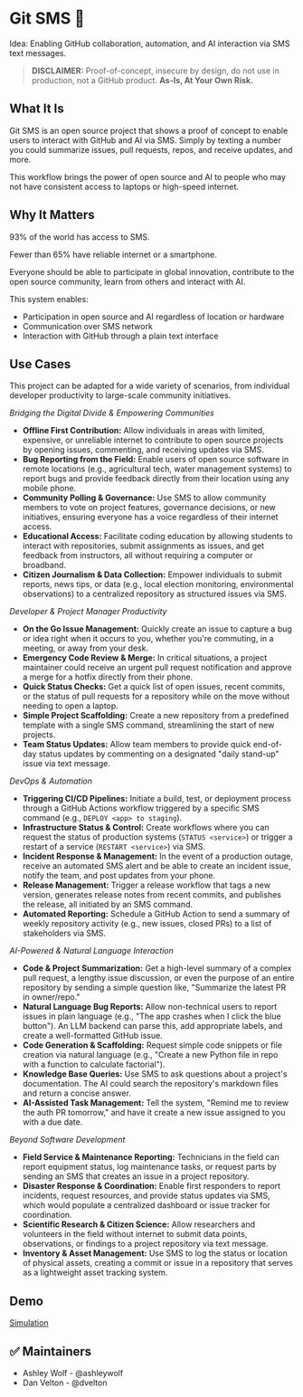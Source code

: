 # Git SMS 📲 

Idea: Enabling GitHub collaboration, automation, and AI interaction via SMS text messages.

> **DISCLAIMER:** Proof-of-concept, insecure by design, do not use in production, not a GitHub product. **As-Is, At Your Own Risk.**

## What It Is

Git SMS is an open source project that shows a proof of concept to enable users to interact with GitHub and AI via SMS. Simply by texting a number you could summarize issues, pull requests, repos, and receive updates, and more.

This workflow brings the power of open source and AI to people who may not have consistent access to laptops or high-speed internet.

## Why It Matters

93% of the world has access to SMS.

Fewer than 65% have reliable internet or a smartphone.

Everyone should be able to participate in global innovation, contribute to the open source community, learn from others and interact 
with AI.

This system enables:
* Participation in open source and AI regardless of location or hardware
* Communication over SMS network
* Interaction with GitHub through a plain text interface

## Use Cases

This project can be adapted for a wide variety of scenarios, from individual developer productivity to large-scale community initiatives.

*Bridging the Digital Divide & Empowering Communities*

- **Offline First Contribution:** Allow individuals in areas with limited, expensive, or unreliable internet to contribute to open source projects by opening issues, commenting, and receiving updates via SMS.
- **Bug Reporting from the Field:** Enable users of open source software in remote locations (e.g., agricultural tech, water management systems) to report bugs and provide feedback directly from their location using any mobile phone.
- **Community Polling & Governance:** Use SMS to allow community members to vote on project features, governance decisions, or new initiatives, ensuring everyone has a voice regardless of their internet access.
- **Educational Access:** Facilitate coding education by allowing students to interact with repositories, submit assignments as issues, and get feedback from instructors, all without requiring a computer or broadband.
- **Citizen Journalism & Data Collection:** Empower individuals to submit reports, news tips, or data (e.g., local election monitoring, environmental observations) to a centralized repository as structured issues via SMS.

*Developer & Project Manager Productivity*

- **On the Go Issue Management:** Quickly create an issue to capture a bug or idea right when it occurs to you, whether you're commuting, in a meeting, or away from your desk.
- **Emergency Code Review & Merge:** In critical situations, a project maintainer could receive an urgent pull request notification and approve a merge for a hotfix directly from their phone.
- **Quick Status Checks:** Get a quick list of open issues, recent commits, or the status of pull requests for a repository while on the move without needing to open a laptop.
- **Simple Project Scaffolding:** Create a new repository from a predefined template with a single SMS command, streamlining the start of new projects.
- **Team Status Updates:** Allow team members to provide quick end-of-day status updates by commenting on a designated "daily stand-up" issue via text message.

*DevOps & Automation*

- **Triggering CI/CD Pipelines:** Initiate a build, test, or deployment process through a GitHub Actions workflow triggered by a specific SMS command (e.g., `DEPLOY <app> to staging`).
- **Infrastructure Status & Control:** Create workflows where you can request the status of production systems (`STATUS <service>`) or trigger a restart of a service (`RESTART <service>`) via SMS.
- **Incident Response & Management:** In the event of a production outage, receive an automated SMS alert and be able to create an incident issue, notify the team, and post updates from your phone.
- **Release Management:** Trigger a release workflow that tags a new version, generates release notes from recent commits, and publishes the release, all initiated by an SMS command.
- **Automated Reporting:** Schedule a GitHub Action to send a summary of weekly repository activity (e.g., new issues, closed PRs) to a list of stakeholders via SMS.

*AI-Powered & Natural Language Interaction*

- **Code & Project Summarization:** Get a high-level summary of a complex pull request, a lengthy issue discussion, or even the purpose of an entire repository by sending a simple question like, "Summarize the latest PR in owner/repo."
- **Natural Language Bug Reports:** Allow non-technical users to report issues in plain language (e.g., "The app crashes when I click the blue button"). An LLM backend can parse this, add appropriate labels, and create a well-formatted GitHub issue.
- **Code Generation & Scaffolding:** Request simple code snippets or file creation via natural language (e.g., "Create a new Python file in repo with a function to calculate factorial").
- **Knowledge Base Queries:** Use SMS to ask questions about a project's documentation. The AI could search the repository's markdown files and return a concise answer.
- **AI-Assisted Task Management:** Tell the system, "Remind me to review the auth PR tomorrow," and have it create a new issue assigned to you with a due date.

*Beyond Software Development*

- **Field Service & Maintenance Reporting:** Technicians in the field can report equipment status, log maintenance tasks, or request parts by sending an SMS that creates an issue in a project repository.
- **Disaster Response & Coordination:** Enable first responders to report incidents, request resources, and provide status updates via SMS, which would populate a centralized dashboard or issue tracker for coordination.
- **Scientific Research & Citizen Science:** Allow researchers and volunteers in the field without internet to submit data points, observations, or findings to a project repository via text message.
- **Inventory & Asset Management:** Use SMS to log the status or location of physical assets, creating a commit or issue in a repository that serves as a lightweight asset tracking system.

## Demo 

[Simulation](https://gh.io/git-sms-simulation)

## ✅ Maintainers

* Ashley Wolf - @ashleywolf
* Dan Velton - @dvelton
